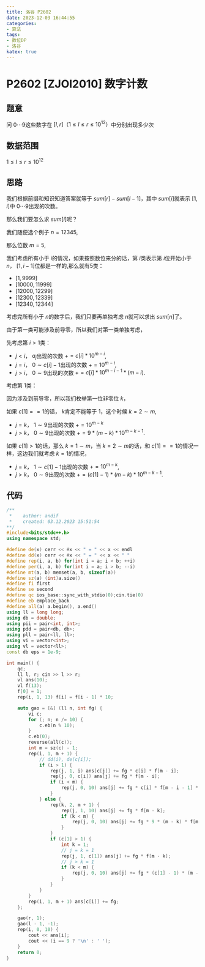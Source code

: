 ```yaml
---
title: 洛谷 P2602
date: 2023-12-03 16:44:55
categories:
- 算法
tags: 
- 数位DP
- 洛谷
katex: true
---
```


# P2602 [ZJOI2010] 数字计数

## 题意

问 $0 \cdots 9$这些数字在 $[l, r]（1 \leq l \leq r \leq 10^{12}）$中分别出现多少次

## 数据范围

$1 \leq l \leq r \leq 10 ^ {12}$

## 思路

我们根据前缀和知识知道答案就等于 $sum[r] - sum[l - 1]$，其中 $sum[i]$就表示 $[1, i]$中 $0 \cdots 9$出现的次数。

那么我们要怎么求 $sum[i]$呢？

我们随便选个例子 $n = 12345$,

那么位数 $m = 5$,

我们考虑所有小于 $i$的情况，如果按照数位来分的话，第 $i$类表示第 $i$位开始小于 $n$， $[1,i - 1]$位都是一样的,那么就有5类：

- $[1, 9999]$
- $[10000, 11999]$
- $[12000, 12299]$
- $[12300, 12339]$
- $[12340, 12344]$

考虑完所有小于 $n$的数字后，我们只要再单独考虑 $n$就可以求出 $sum[n]$了。

由于第一类可能涉及前导零，所以我们对第一类单独考虑，

先考虑第 $i > 1$类：

- $j < i$， $a_j$出现的次数 $+= c[i] * 10 ^ {m - i}$,
- $j = i$， $0 \sim c[i] - 1$出现的次数 $+= 10 ^ {m - i}$,
- $j > i$， $0 \sim 9$出现的次数 $+= c[i] * 10 ^ {m - i - 1} * (m - i)$.

考虑第 $1$类：

因为涉及到前导零，所以我们枚举第一位非零位 $k$，

如果 $c[1] == 1$的话， $k$肯定不能等于 $1$，这个时候 $k = 2 \sim m$,

- $j = k$， $1 \sim 9$出现的次数 $+= 10 ^ {m - k}$
- $j > k$， $0 \sim 9$出现的次数 $+= 9 * (m - k) * 10 ^ {m - k - 1}$.

如果 $c[1] > 1$的话，那么 $k = 1 \sim m$，当 $k =  2 \sim m$的话，和 $c[1] == 1$的情况一样，这边我们就考虑 $k = 1$的情况，

- $j = k$， $1 \sim c[1] - 1$出现的次数 $+= 10 ^ {m - k}$,
- $j > k$， $0 \sim 9$出现的次数 $+= (c[1] - 1) * (m - k)  * 10 ^ {m - k - 1}$.

## 代码
```c++
/**
 *    author: andif
 *    created: 03.12.2023 15:51:54
**/
#include<bits/stdc++.h>
using namespace std;

#define de(x) cerr << #x << " = " << x << endl
#define dd(x) cerr << #x << " = " << x << " "
#define rep(i, a, b) for(int i = a; i < b; ++i)
#define per(i, a, b) for(int i = a; i > b; --i)
#define mt(a, b) memset(a, b, sizeof(a))
#define sz(a) (int)a.size()
#define fi first
#define se second
#define qc ios_base::sync_with_stdio(0);cin.tie(0)
#define eb emplace_back
#define all(a) a.begin(), a.end()
using ll = long long;
using db = double;
using pii = pair<int, int>;
using pdd = pair<db, db>;
using pll = pair<ll, ll>;
using vi = vector<int>;
using vl = vector<ll>;
const db eps = 1e-9;

int main() {
    qc;
    ll l, r; cin >> l >> r;
    vl ans(10);
    vl f(13);
    f[0] = 1;
    rep(i, 1, 13) f[i] = f[i - 1] * 10;

    auto gao = [&] (ll n, int fg) {
        vi c;
        for (; n; n /= 10) {
            c.eb(n % 10);
        }
        c.eb(0);
        reverse(all(c));
        int m = sz(c) - 1;
        rep(i, 1, m + 1) {
            // dd(i), de(c[i]);
            if (i > 1) {
                rep(j, 1, i) ans[c[j]] += fg * c[i] * f[m - i];
                rep(j, 0, c[i]) ans[j] += fg * f[m - i];
                if (i < m) {
                    rep(j, 0, 10) ans[j] += fg * c[i] * f[m - i - 1] * (m - i);
                }
            } else {
                rep(k, 2, m + 1) {
                    rep(j, 1, 10) ans[j] += fg * f[m - k];
                    if (k < m) {
                        rep(j, 0, 10) ans[j] += fg * 9 * (m - k) * f[m - k - 1];
                    }
                }
                if (c[1] > 1) {
                    int k = 1;
                    // j = k = 1
                    rep(j, 1, c[1]) ans[j] += fg * f[m - k];
                    // j > k = 1
                    if (k < m) {
                        rep(j, 0, 10) ans[j] += fg * (c[1] - 1) * (m - k) * f[m - k - 1];
                    }
                }
            }
        }
        rep(i, 1, m + 1) ans[c[i]] += fg;
    };

    gao(r, 1);
    gao(l - 1, -1);
    rep(i, 0, 10) {
        cout << ans[i];
        cout << (i == 9 ? '\n' : ' ');
    }
    return 0;
}
```
